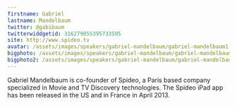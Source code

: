 ```yaml
---
firstname: Gabriel 
lastname: Mandelbaum
twitter: @gabibaum 
twitterwiddgetid: 316279055395733505
site: http://www.spideo.tv
avatar: /assets/images/speakers/gabriel-mandelbaum/gabriel-mandelbaum1.png
bigphoto: /assets/images/speakers/gabriel-mandelbaum/gabriel-mandelbaum2.png
bigphoto2: /assets/images/speakers/gabriel-mandelbaum/gabriel-mandelbaum3.png
---
```


Gabriel Mandelbaum is co-founder of Spideo, a Paris based company specialized in Movie and TV Discovery technologies. 
The Spideo iPad app has been released in the US and in France in April 2013. 